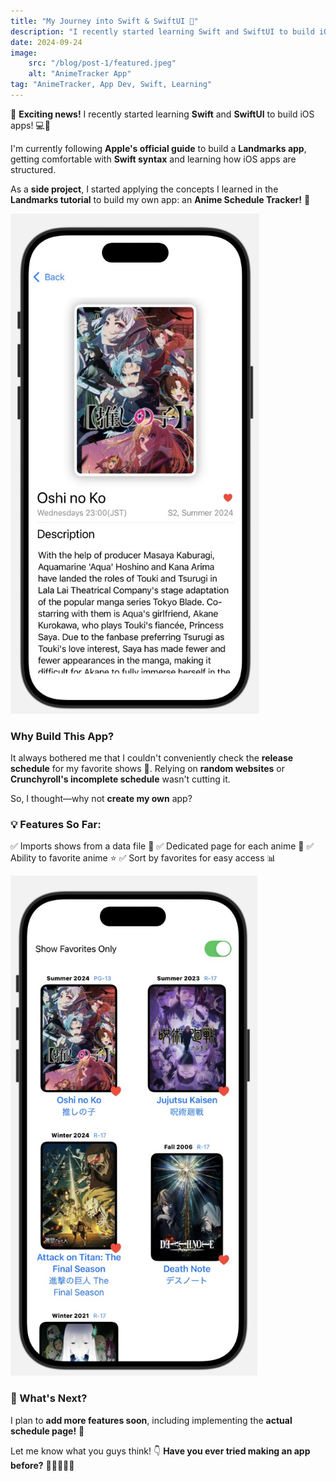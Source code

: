 ```yaml
---
title: "My Journey into Swift & SwiftUI 🚀"
description: "I recently started learning Swift and SwiftUI to build iOS apps! Here's my experience so far and the anime schedule tracker I'm working on."
date: 2024-09-24
image:
    src: "/blog/post-1/featured.jpeg"
    alt: "AnimeTracker App"
tag: "AnimeTracker, App Dev, Swift, Learning"
---
```


🚀 **Exciting news!** I recently started learning **Swift** and **SwiftUI** to build iOS apps! 💻📱

I'm currently following **Apple's official guide** to build a **Landmarks app**, getting comfortable with **Swift syntax** and learning how iOS apps are structured.

As a **side project**, I started applying the concepts I learned in the **Landmarks tutorial** to build my own app: an **Anime Schedule Tracker!** 🎌

<img src="/public/blog/post-1/details.jpeg" alt="details page" style="max-height: 800px; width: auto">

### **Why Build This App?**

It always bothered me that I couldn't conveniently check the **release schedule** for my favorite shows 😤.
Relying on **random websites** or **Crunchyroll's incomplete schedule** wasn't cutting it.

So, I thought—why not **create my own** app?

### **💡 Features So Far:**

✅ Imports shows from a data file 📂
✅ Dedicated page for each anime 📄
✅ Ability to favorite anime ⭐
✅ Sort by favorites for easy access 📊

<img src="/public/blog/post-1/favorites.jpeg" alt="favorites list page" style="max-height: 800px; width: auto">

### **🚀 What's Next?**

I plan to **add more features soon**, including implementing the **actual schedule page!** 📅

Let me know what you guys think! 👇
**Have you ever tried making an app before?** 💬👨‍💻👩‍💻
